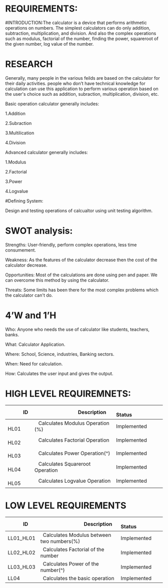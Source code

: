 # REQUIREMENTS:
#INTRODUCTION:The calculator is a device that performs arithmetic operations on numbers. The simplest calculators can do only addition, subtraction, multiplication, and division. And also the complex operations such as modulus, factorial of the number, finding the power, squareroot of the given number, log value of the number.   

# RESEARCH
Generally, many people in the various feilds are based on the calculator for their daily activities. people who don’t have technical knowledge for calculation can use this application to perform various operation based on the user's choice such as addition, subraction, multiplication, division, etc. 

Basic operation calculator generally includes:

1.Addition

2.Subraction

3.Multilication 

4.Division 

Advanced calculator generally includes:

1.Modulus

2.Factorial

3.Power

4.Logvalue

#Defining System:

Design and testing operations of calcualtor using unit testing algorithm.

# SWOT analysis:

Strengths: User-friendly, perform complex operations, less time consumement.

Weakness: As the features of the calculator decrease then the cost of the calculator decrease.

Opportunities: Most of the calculations are done using pen and paper. We can overcome this method by using the calculator.

Threats: Some limits has been there for the most complex problems which the calculator can't do.

# 4’W and 1’H

Who: Anyone who needs the use of calculator like students, teachers, banks.

What: Calculator Application.

Where: School, Science, industries, Banking sectors.

When: Need for calculation.

How: Calculates the user input and gives the output.


# HIGH LEVEL REQUIREMNETS:

|`      `ID|`                 `Description|`            `Status|
| :- | :- | :- |
|`    `HL01|` `  Calculates Modulus Operation (%) | Implemented |
|`    `HL02|` `  Calculates Factorial Operation  | Implemented |
|`    `HL03|` `  Calculates Power Operation(^) | Implemented |
|`    `HL04|` `  Calculates Squareroot Operation| Implemented |
|`    `HL05|` `  Calculates Logvalue Operation| Implemented |

# LOW LEVEL REQUIREMENTS

|`      `ID|`                 `Description|`            `Status|
| :- | :- | :- |
|LL01_HL01|` `Calculates Modulus between two numbers(%)| Implemented |
|LL02_HL02|` `Calculates Factorial of the number|Implemented |
|LL03_HL03|` `Calculates Power of the number(^)|Implemented |
|LL04|` `Calculates the basic operation|Implemented |

